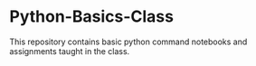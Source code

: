# Python-Basics-Class
This repository contains basic python command notebooks and assignments taught in the class.
